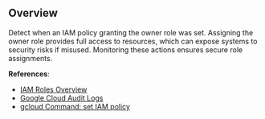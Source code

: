 ## Overview

Detect when an IAM policy granting the owner role was set. Assigning the owner role provides full access to resources, which can expose systems to security risks if misused. Monitoring these actions ensures secure role assignments.

**References**:
- [IAM Roles Overview](https://cloud.google.com/iam/docs/understanding-roles)
- [Google Cloud Audit Logs](https://cloud.google.com/logging/docs/audit)
- [gcloud Command: set IAM policy](https://cloud.google.com/sdk/gcloud/reference/projects/set-iam-policy)